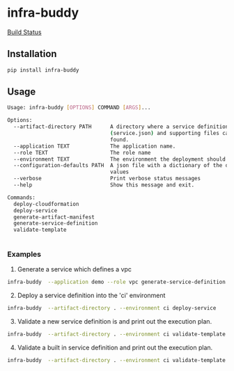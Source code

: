 # infra-buddy

[Build Status](https://travis-ci.org/AlienVault-Engineering/infra-buddy.svg?branch=master) 
## Installation

```bash
pip install infra-buddy
```

## Usage

```bash
Usage: infra-buddy [OPTIONS] COMMAND [ARGS]...

Options:
  --artifact-directory PATH      A directory where a service definition
                                 (service.json) and supporting files can be
                                 found.
  --application TEXT             The application name.
  --role TEXT                    The role name
  --environment TEXT             The environment the deployment should target.
  --configuration-defaults PATH  A json file with a dictionary of the default
                                 values
  --verbose                      Print verbose status messages
  --help                         Show this message and exit.

Commands:
  deploy-cloudformation
  deploy-service
  generate-artifact-manifest
  generate-service-definition
  validate-template
  
```

 ### Examples
 
 1. Generate a service which defines a vpc
 
 ```bash
 infra-buddy  --application demo --role vpc generate-service-definition
 ``` 
 
 2. Deploy a service definition into the 'ci' environment
 
 ```bash
 infra-buddy  --artifact-directory . --environment ci deploy-service
 ``` 
 
 3. Validate a new service definition is and print out the execution plan.
  
  ```bash
  infra-buddy  --artifact-directory . --environment ci validate-template  --service-type foo --service-definition-directory ../foo-template
  ``` 
 
 4. Validate a built in service definition and print out the execution plan.
      
  ```bash
  infra-buddy  --artifact-directory . --environment ci validate-template  --service-type cluster
  ``` 
     